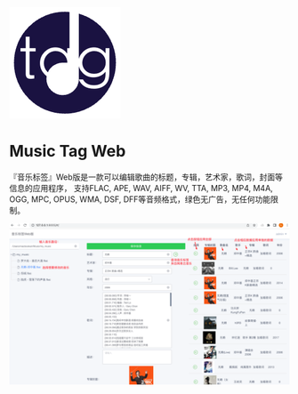 ![](music-tag.png)
# Music Tag Web
『音乐标签』Web版是一款可以编辑歌曲的标题，专辑，艺术家，歌词，封面等信息的应用程序， 支持FLAC, APE, WAV, AIFF, WV, TTA, MP3, MP4, M4A, OGG, MPC, OPUS, WMA, DSF, DFF等音频格式，绿色无广告，无任何功能限制。

![](img.png)

